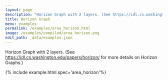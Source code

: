 ```yaml
---
layout: page
description: "Horizon Graph with 2 layers. (See https://idl.cs.washington.edu/papers/horizon/ for more details on Horizon Graphs.)"
title: Horizon Graph
menu: examples
permalink: /examples/area_horizon.html
image: /examples/compiled/area_horizon.png
edit_path: _data/examples.json
---
```


Horizon Graph with 2 layers. (See https://idl.cs.washington.edu/papers/horizon/ for more details on Horizon Graphs.)

{% include example.html spec='area_horizon'%}
